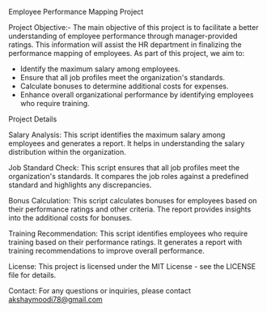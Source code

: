 Employee Performance Mapping Project

Project Objective:-
The main objective of this project is to facilitate a better understanding of employee performance through manager-provided ratings. This information will assist the HR department in finalizing the performance mapping of employees. As part of this project, we aim to:

* Identify the maximum salary among employees.
* Ensure that all job profiles meet the organization's standards.
* Calculate bonuses to determine additional costs for expenses.
* Enhance overall organizational performance by identifying employees who require training.

Project Details

Salary Analysis:
This script identifies the maximum salary among employees and generates a report. It helps in understanding the salary distribution within the organization.

Job Standard Check:
This script ensures that all job profiles meet the organization's standards. It compares the job roles against a predefined standard and highlights any discrepancies.

Bonus Calculation:
This script calculates bonuses for employees based on their performance ratings and other criteria. The report provides insights into the additional costs for bonuses.

Training Recommendation:
This script identifies employees who require training based on their performance ratings. It generates a report with training recommendations to improve overall performance.

License:
This project is licensed under the MIT License - see the LICENSE file for details.

Contact:
For any questions or inquiries, please contact akshaymoodi78@gmail.com

